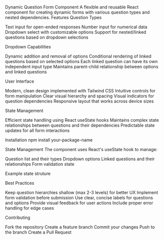 Dynamic Question Form Component
A flexible and reusable React component for creating dynamic forms with various question types and nested dependencies.
Features
Question Types

Text input for open-ended responses
Number input for numerical data
Dropdown select with customizable options
Support for nested/linked questions based on dropdown selections

Dropdown Capabilities

Dynamic addition and removal of options
Conditional rendering of linked questions based on selected options
Each linked question can have its own independent input type
Maintains parent-child relationship between options and linked questions

User Interface

Modern, clean design implemented with Tailwind CSS
Intuitive controls for form manipulation
Clear visual hierarchy and spacing
Visual indicators for question dependencies
Responsive layout that works across device sizes

State Management

Efficient state handling using React useState hooks
Maintains complex state relationships between questions and their dependencies
Predictable state updates for all form interactions



Installation
 npm install your-package-name

 



State Management
The component uses React's useState hook to manage:

Question list and their types
Dropdown options
Linked questions and their relationships
Form validation state

Example state struture


Best Practices

Keep question hierarchies shallow (max 2-3 levels) for better UX
Implement form validation before submission
Use clear, concise labels for questions and options
Provide visual feedback for user actions
Include proper error handling for edge cases

Contributing

Fork the repository
Create a feature branch
Commit your changes
Push to the branch
Create a Pull Request
